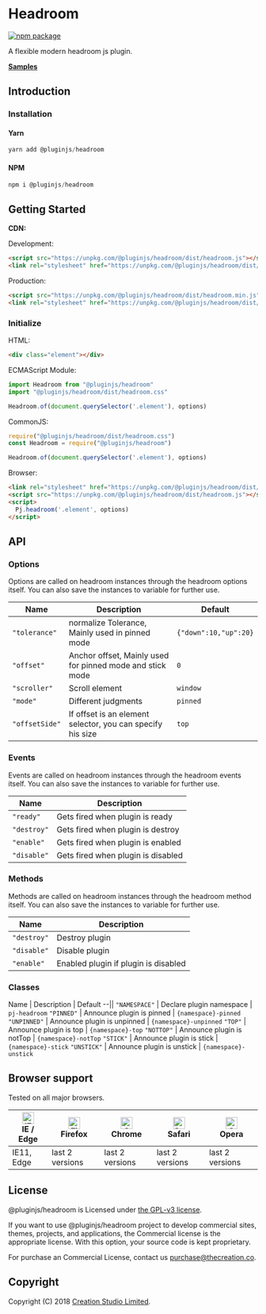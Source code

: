 # Headroom

[![npm package](https://img.shields.io/npm/v/@pluginjs/headroom.svg)](https://www.npmjs.com/package/@pluginjs/headroom)

A flexible modern headroom js plugin.

**[Samples](https://codesandbox.io/s/github/pluginjs/pluginjs/tree/master/modules/headroom/samples)**

## Introduction

### Installation

#### Yarn

```javascript
yarn add @pluginjs/headroom
```

#### NPM

```javascript
npm i @pluginjs/headroom
```

## Getting Started

**CDN:**

Development:

```html
<script src="https://unpkg.com/@pluginjs/headroom/dist/headroom.js"></script>
<link rel="stylesheet" href="https://unpkg.com/@pluginjs/headroom/dist/headroom.css">
```

Production:

```html
<script src="https://unpkg.com/@pluginjs/headroom/dist/headroom.min.js"></script>
<link rel="stylesheet" href="https://unpkg.com/@pluginjs/headroom/dist/headroom.min.css">
```

### Initialize

HTML:

```html
<div class="element"></div>
```

ECMAScript Module:

```javascript
import Headroom from "@pluginjs/headroom"
import "@pluginjs/headroom/dist/headroom.css"

Headroom.of(document.querySelector('.element'), options)
```

CommonJS:

```javascript
require("@pluginjs/headroom/dist/headroom.css")
const Headroom = require("@pluginjs/headroom")

Headroom.of(document.querySelector('.element'), options)
```

Browser:

```html
<link rel="stylesheet" href="https://unpkg.com/@pluginjs/headroom/dist/headroom.css">
<script src="https://unpkg.com/@pluginjs/headroom/dist/headroom.js"></script>
<script>
  Pj.headroom('.element', options)
</script>
```

## API

### Options

Options are called on headroom instances through the headroom options itself.
You can also save the instances to variable for further use.

Name | Description | Default
--|--|--
`"tolerance"` | normalize Tolerance, Mainly used in pinned mode | `{"down":10,"up":20}`
`"offset"` | Anchor offset, Mainly used for pinned mode and stick mode | `0`
`"scroller"` | Scroll element | `window`
`"mode"` | Different judgments | `pinned`
`"offsetSide"` | If offset is an element selector, you can specify his size | `top`

### Events

Events are called on headroom instances through the headroom events itself.
You can also save the instances to variable for further use.

Name | Description
--|--
`"ready"` | Gets fired when plugin is ready
`"destroy"` | Gets fired when plugin is destroy
`"enable"` | Gets fired when plugin is enabled
`"disable"` | Gets fired when plugin is disabled

### Methods

Methods are called on headroom instances through the headroom method itself.
You can also save the instances to variable for further use.

Name | Description
--|--
`"destroy"` | Destroy plugin
`"disable"` | Disable plugin
`"enable"` | Enabled plugin if plugin is disabled

### Classes

Name | Description | Default
--||
`"NAMESPACE"` | Declare plugin namespace | `pj-headroom`
`"PINNED"` | Announce plugin is pinned | `{namespace}-pinned`
`"UNPINNED"` | Announce plugin is unpinned | `{namespace}-unpinned`
`"TOP"` | Announce plugin is top | `{namespace}-top`
`"NOTTOP"` | Announce plugin is notTop | `{namespace}-notTop`
`"STICK"` | Announce plugin is stick | `{namespace}-stick`
`"UNSTICK"` | Announce plugin is unstick | `{namespace}-unstick`

## Browser support

Tested on all major browsers.

| [<img src="https://raw.githubusercontent.com/alrra/browser-logos/master/src/edge/edge_48x48.png" alt="IE / Edge" width="24px" height="24px" />](http://godban.github.io/browsers-support-badges/)</br>IE / Edge | [<img src="https://raw.githubusercontent.com/alrra/browser-logos/master/src/firefox/firefox_48x48.png" alt="Firefox" width="24px" height="24px" />](http://godban.github.io/browsers-support-badges/)</br>Firefox | [<img src="https://raw.githubusercontent.com/alrra/browser-logos/master/src/chrome/chrome_48x48.png" alt="Chrome" width="24px" height="24px" />](http://godban.github.io/browsers-support-badges/)</br>Chrome | [<img src="https://raw.githubusercontent.com/alrra/browser-logos/master/src/safari/safari_48x48.png" alt="Safari" width="24px" height="24px" />](http://godban.github.io/browsers-support-badges/)</br>Safari | [<img src="https://raw.githubusercontent.com/alrra/browser-logos/master/src/opera/opera_48x48.png" alt="Opera" width="24px" height="24px" />](http://godban.github.io/browsers-support-badges/)</br>Opera |
| --------- | --------- | --------- | --------- | --------- |
| IE11, Edge| last 2 versions| last 2 versions| last 2 versions| last 2 versions|

## License

@pluginjs/headroom is Licensed under [the GPL-v3 license](LICENSE).

If you want to use @pluginjs/headroom project to develop commercial sites, themes, projects, and applications, the Commercial license is the appropriate license. With this option, your source code is kept proprietary.

For purchase an Commercial License, contact us purchase@thecreation.co.

## Copyright

Copyright (C) 2018 [Creation Studio Limited](creationstudio.com).